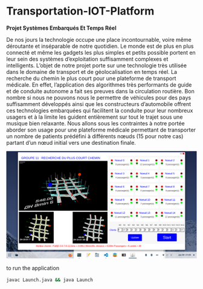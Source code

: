 # Transportation-IOT-Platform

**Projet Systèmes Embarqués Et Temps Réel**

De nos jours la technologie occupe une place incontournable, voire même
déroutante et inséparable de notre quotidien. Le monde est de plus en plus connecté
et même les gadgets les plus simples et petits possible portent en leur sein des
systèmes d’exploitation suffisamment complexes et intelligents. L’objet de notre
projet porte sur une technologie très utilisée dans le domaine de transport et de
géolocalisation en temps réel. La recherche du chemin le plus court pour une
plateforme de transport médicale. En effet, l’application des algorithmes très
performants de guide et de conduite autonome a fait ses preuves dans la circulation
routière. Bon nombre si nous ne pouvons nous le permettre de véhicules pour des
pays suffisamment développés ainsi que les constructeurs d’automobile offrent ces
technologies embarquées qui facilitent la conduite pour leur nombreux usagers et
à la limite les guident entièrement sur tout le trajet sous une musique bien relaxante.
Nous allons sous les contraintes à notre portée aborder son usage pour une
plateforme médicale permettant de transporter un nombre de patients prédéfini à
différents nœuds (15 pour notre cas) partant d’un nœud initial vers une destination
finale.

![alt](images/app0.png)

to run the application

```bash
javac Launch.java && java Launch
```
